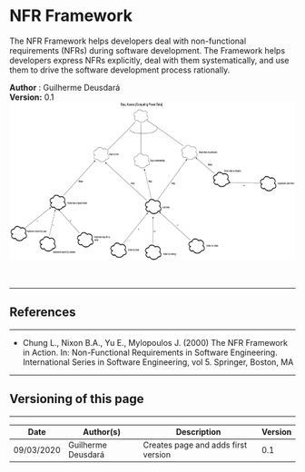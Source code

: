 # NFR Framework

The NFR Framework helps developers deal with non-functional requirements (NFRs) during software development. The Framework helps developers express NFRs explicitly, deal with them systematically, and use them to drive the software development process rationally.

**Author** : Guilherme Deusdará</br>
**Version:** 0.1</br>
[<img src="./images/NFR-easy-access-to-data-v0.png" width="524" height="280">](./images/NFR-easy-access-to-data-v0.png)

<br>

---
## References
---
- Chung L., Nixon B.A., Yu E., Mylopoulos J. (2000) The NFR Framework in Action. In: Non-Functional Requirements in Software Engineering. International Series in Software Engineering, vol 5. Springer, Boston, MA

***
## Versioning of this page
---

| Date | Author(s) | Description | Version |
|------|-------|-----------|--------|
| 09/03/2020 | Guilherme Deusdará | Creates page and adds first version | 0.1 |

